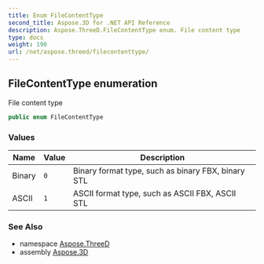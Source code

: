 ```yaml
---
title: Enum FileContentType
second_title: Aspose.3D for .NET API Reference
description: Aspose.ThreeD.FileContentType enum. File content type
type: docs
weight: 190
url: /net/aspose.threed/filecontenttype/
---
```

## FileContentType enumeration

File content type

```csharp
public enum FileContentType
```

### Values

| Name | Value | Description |
| --- | --- | --- |
| Binary | `0` | Binary format type, such as binary FBX, binary STL |
| ASCII | `1` | ASCII format type, such as ASCII FBX, ASCII STL |

### See Also

* namespace [Aspose.ThreeD](../../aspose.threed/)
* assembly [Aspose.3D](../../)


